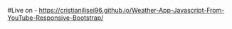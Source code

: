 
#Live on - https://cristianilisei96.github.io/Weather-App-Javascript-From-YouTube-Responsive-Bootstrap/
